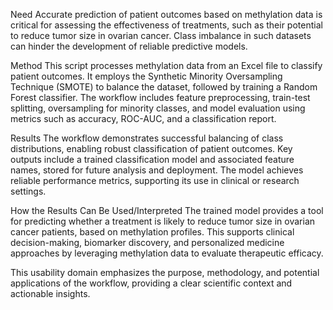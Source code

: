 Need
Accurate prediction of patient outcomes based on methylation data is critical for assessing the effectiveness of treatments, such as their potential to reduce tumor size in ovarian cancer. Class imbalance in such datasets can hinder the development of reliable predictive models.

Method
This script processes methylation data from an Excel file to classify patient outcomes. It employs the Synthetic Minority Oversampling Technique (SMOTE) to balance the dataset, followed by training a Random Forest classifier. The workflow includes feature preprocessing, train-test splitting, oversampling for minority classes, and model evaluation using metrics such as accuracy, ROC-AUC, and a classification report.

Results
The workflow demonstrates successful balancing of class distributions, enabling robust classification of patient outcomes. Key outputs include a trained classification model and associated feature names, stored for future analysis and deployment. The model achieves reliable performance metrics, supporting its use in clinical or research settings.

How the Results Can Be Used/Interpreted
The trained model provides a tool for predicting whether a treatment is likely to reduce tumor size in ovarian cancer patients, based on methylation profiles. This supports clinical decision-making, biomarker discovery, and personalized medicine approaches by leveraging methylation data to evaluate therapeutic efficacy.

This usability domain emphasizes the purpose, methodology, and potential applications of the workflow, providing a clear scientific context and actionable insights.
